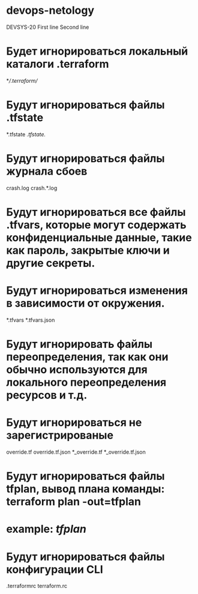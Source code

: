 # devops-netology
DEVSYS-20
First line
Second line

# Будет игнорироваться локальный каталоги .terraform

**/.terraform/*

# Будут игнорироваться файлы .tfstate

*.tfstate
*.tfstate.*

# Будут игнорироваться файлы журнала сбоев

crash.log
crash.*.log
 
# Будут игнорироваться все файлы .tfvars, которые могут содержать конфиденциальные данные, такие как пароль, закрытые ключи и другие секреты.
# Будут игнорироваться изменения в зависимости от окружения.

*.tfvars
*.tfvars.json

# Будут игнорировать файлы переопределения, так как они обычно используются для локального переопределения ресурсов и т.д.
# Будут игнорироваться не зарегистрированые

override.tf
override.tf.json
*_override.tf
*_override.tf.json

# Будут игнорироваться файлы tfplan, вывод плана команды: terraform plan -out=tfplan
# example: *tfplan*

# Будут игнорироваться файлы конфигурации CLI

.terraformrc
terraform.rc

